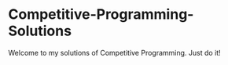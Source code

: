# Competitive-Programming-Solutions
Welcome to my solutions of Competitive Programming. Just do it!
